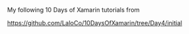 My following 10 Days of Xamarin tutorials from 

https://github.com/LaloCo/10DaysOfXamarin/tree/Day4/initial